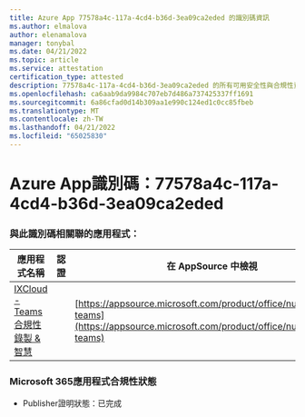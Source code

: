 ```yaml
---
title: Azure App 77578a4c-117a-4cd4-b36d-3ea09ca2eded 的識別碼資訊
ms.author: elmalova
author: elenamalova
manager: tonybal
ms.date: 04/21/2022
ms.topic: article
ms.service: attestation
certification_type: attested
description: 77578a4c-117a-4cd4-b36d-3ea09ca2eded 的所有可用安全性與合規性資訊。
ms.openlocfilehash: ca6aab9da9984c707eb7d486a737425337ff1691
ms.sourcegitcommit: 6a86cfad0d14b309aa1e990c124ed1c0cc85fbeb
ms.translationtype: MT
ms.contentlocale: zh-TW
ms.lasthandoff: 04/21/2022
ms.locfileid: "65025830"
---
```

# <a name="azure-app-id-77578a4c-117a-4cd4-b36d-3ea09ca2eded"></a>Azure App識別碼：77578a4c-117a-4cd4-b36d-3ea09ca2eded


### <a name="apps-associated-with-this-id"></a>與此識別碼相關聯的應用程式：
| **應用程式名稱** | **認證** | **在 AppSource 中檢視** |
|--------------|---------------|-----------------------|
| [IXCloud - Teams合規性錄製 &amp; 智慧](../forward/numonix.nmx-teams.md) |  | [https://appsource.microsoft.com/product/office/numonix.nmx-teams](https://appsource.microsoft.com/product/office/numonix.nmx-teams) |

### <a name="microsoft-365-app-compliance-status"></a>Microsoft 365應用程式合規性狀態
- Publisher證明狀態：已完成
